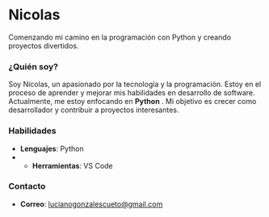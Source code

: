 # Nicolas
Comenzando mi camino en la programación con Python y creando proyectos divertidos.

### ¿Quién soy?
Soy Nicolas, un apasionado por la tecnología y la programación. Estoy en el proceso de aprender y mejorar mis habilidades en desarrollo de software. Actualmente, me estoy enfocando en **Python** . Mi objetivo es crecer como desarrollador y contribuir a proyectos interesantes.

### Habilidades
- **Lenguajes**: Python
- - **Herramientas**: VS Code

 ### Contacto
 - **Correo**: lucianogonzalescueto@gmail.com

